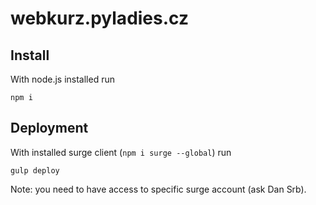 # webkurz.pyladies.cz

## Install

With node.js installed run

```shell
npm i
```

## Deployment

With installed surge client (`npm i surge --global`) run

```shell
gulp deploy
```

Note: you need to have access to specific surge account (ask Dan Srb).
